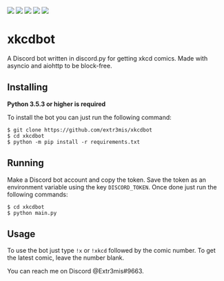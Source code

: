 <img src='https://img.shields.io/badge/Python-3-blue'> <img src='https://img.shields.io/badge/license-MIT-green'> <img src='https://img.shields.io/badge/async-enabled-blue'> <img src='https://img.shields.io/badge/dependecy-discord.py-blue'> <img src='https://img.shields.io/badge/discord-Extr3mis#9663-blue'>

# xkcdbot
A Discord bot written in discord.py for getting xkcd comics. Made with asyncio and aiohttp to be block-free. 
 
  Installing
----------
**Python 3.5.3 or higher is required**

To install the bot you can just run the following command:


    $ git clone https://github.com/extr3mis/xkcdbot
    $ cd xkcdbot
    $ python -m pip install -r requirements.txt
    
Running
---------
Make a Discord bot account and copy the token. Save the token as an environment variable using the key `DISCORD_TOKEN`. Once done just run the following commands:


    $ cd xkcdbot
    $ python main.py

Usage
---------
To use the bot just type `!x` or `!xkcd` followed by the comic number. To get the latest comic, leave the number blank. 

You can reach me on Discord @Extr3mis#9663.

